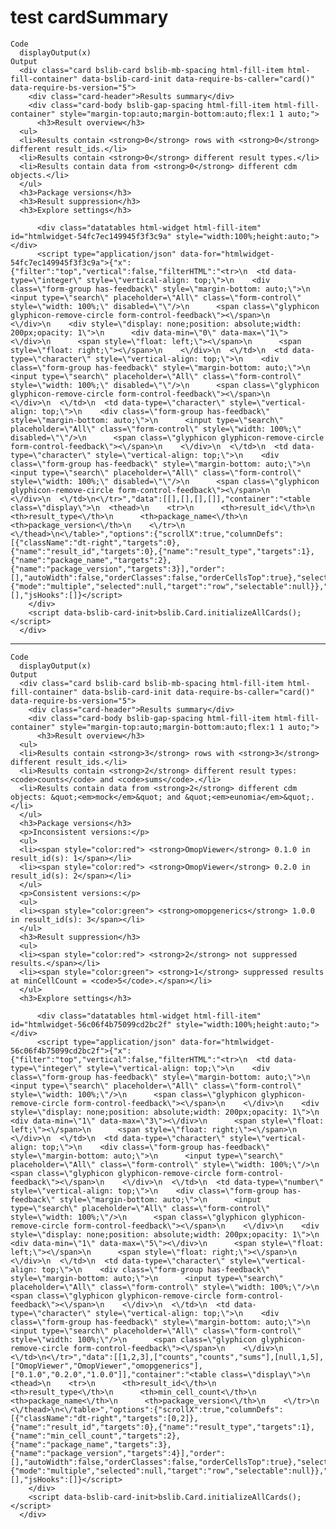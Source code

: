 # test cardSummary

    Code
      displayOutput(x)
    Output
      <div class="card bslib-card bslib-mb-spacing html-fill-item html-fill-container" data-bslib-card-init data-require-bs-caller="card()" data-require-bs-version="5">
        <div class="card-header">Results summary</div>
        <div class="card-body bslib-gap-spacing html-fill-item html-fill-container" style="margin-top:auto;margin-bottom:auto;flex:1 1 auto;">
          <h3>Result overview</h3>
      <ul>
      <li>Results contain <strong>0</strong> rows with <strong>0</strong> different result_ids.</li>
      <li>Results contain <strong>0</strong> different result types.</li>
      <li>Results contain data from <strong>0</strong> different cdm objects.</li>
      </ul>
      <h3>Package versions</h3>
      <h3>Result suppression</h3>
      <h3>Explore settings</h3>
      
          <div class="datatables html-widget html-fill-item" id="htmlwidget-54fc7ec149945f3f3c9a" style="width:100%;height:auto;"></div>
          <script type="application/json" data-for="htmlwidget-54fc7ec149945f3f3c9a">{"x":{"filter":"top","vertical":false,"filterHTML":"<tr>\n  <td data-type=\"integer\" style=\"vertical-align: top;\">\n    <div class=\"form-group has-feedback\" style=\"margin-bottom: auto;\">\n      <input type=\"search\" placeholder=\"All\" class=\"form-control\" style=\"width: 100%;\" disabled=\"\"/>\n      <span class=\"glyphicon glyphicon-remove-circle form-control-feedback\"><\/span>\n    <\/div>\n    <div style=\"display: none;position: absolute;width: 200px;opacity: 1\">\n      <div data-min=\"0\" data-max=\"1\"><\/div>\n      <span style=\"float: left;\"><\/span>\n      <span style=\"float: right;\"><\/span>\n    <\/div>\n  <\/td>\n  <td data-type=\"character\" style=\"vertical-align: top;\">\n    <div class=\"form-group has-feedback\" style=\"margin-bottom: auto;\">\n      <input type=\"search\" placeholder=\"All\" class=\"form-control\" style=\"width: 100%;\" disabled=\"\"/>\n      <span class=\"glyphicon glyphicon-remove-circle form-control-feedback\"><\/span>\n    <\/div>\n  <\/td>\n  <td data-type=\"character\" style=\"vertical-align: top;\">\n    <div class=\"form-group has-feedback\" style=\"margin-bottom: auto;\">\n      <input type=\"search\" placeholder=\"All\" class=\"form-control\" style=\"width: 100%;\" disabled=\"\"/>\n      <span class=\"glyphicon glyphicon-remove-circle form-control-feedback\"><\/span>\n    <\/div>\n  <\/td>\n  <td data-type=\"character\" style=\"vertical-align: top;\">\n    <div class=\"form-group has-feedback\" style=\"margin-bottom: auto;\">\n      <input type=\"search\" placeholder=\"All\" class=\"form-control\" style=\"width: 100%;\" disabled=\"\"/>\n      <span class=\"glyphicon glyphicon-remove-circle form-control-feedback\"><\/span>\n    <\/div>\n  <\/td>\n<\/tr>","data":[[],[],[],[]],"container":"<table class=\"display\">\n  <thead>\n    <tr>\n      <th>result_id<\/th>\n      <th>result_type<\/th>\n      <th>package_name<\/th>\n      <th>package_version<\/th>\n    <\/tr>\n  <\/thead>\n<\/table>","options":{"scrollX":true,"columnDefs":[{"className":"dt-right","targets":0},{"name":"result_id","targets":0},{"name":"result_type","targets":1},{"name":"package_name","targets":2},{"name":"package_version","targets":3}],"order":[],"autoWidth":false,"orderClasses":false,"orderCellsTop":true},"selection":{"mode":"multiple","selected":null,"target":"row","selectable":null}},"evals":[],"jsHooks":[]}</script>
        </div>
        <script data-bslib-card-init>bslib.Card.initializeAllCards();</script>
      </div>

---

    Code
      displayOutput(x)
    Output
      <div class="card bslib-card bslib-mb-spacing html-fill-item html-fill-container" data-bslib-card-init data-require-bs-caller="card()" data-require-bs-version="5">
        <div class="card-header">Results summary</div>
        <div class="card-body bslib-gap-spacing html-fill-item html-fill-container" style="margin-top:auto;margin-bottom:auto;flex:1 1 auto;">
          <h3>Result overview</h3>
      <ul>
      <li>Results contain <strong>3</strong> rows with <strong>3</strong> different result_ids.</li>
      <li>Results contain <strong>2</strong> different result types: <code>counts</code> and <code>sums</code>.</li>
      <li>Results contain data from <strong>2</strong> different cdm objects: &quot;<em>mock</em>&quot; and &quot;<em>eunomia</em>&quot;.</li>
      </ul>
      <h3>Package versions</h3>
      <p>Inconsistent versions:</p>
      <ul>
      <li><span style="color:red"> <strong>OmopViewer</strong> 0.1.0 in result_id(s): 1</span></li>
      <li><span style="color:red"> <strong>OmopViewer</strong> 0.2.0 in result_id(s): 2</span></li>
      </ul>
      <p>Consistent versions:</p>
      <ul>
      <li><span style="color:green"> <strong>omopgenerics</strong> 1.0.0 in result_id(s): 3</span></li>
      </ul>
      <h3>Result suppression</h3>
      <ul>
      <li><span style="color:red"> <strong>2</strong> not suppressed results.</span></li>
      <li><span style="color:green"> <strong>1</strong> suppressed results at minCellCount = <code>5</code>.</span></li>
      </ul>
      <h3>Explore settings</h3>
      
          <div class="datatables html-widget html-fill-item" id="htmlwidget-56c06f4b75099cd2bc2f" style="width:100%;height:auto;"></div>
          <script type="application/json" data-for="htmlwidget-56c06f4b75099cd2bc2f">{"x":{"filter":"top","vertical":false,"filterHTML":"<tr>\n  <td data-type=\"integer\" style=\"vertical-align: top;\">\n    <div class=\"form-group has-feedback\" style=\"margin-bottom: auto;\">\n      <input type=\"search\" placeholder=\"All\" class=\"form-control\" style=\"width: 100%;\"/>\n      <span class=\"glyphicon glyphicon-remove-circle form-control-feedback\"><\/span>\n    <\/div>\n    <div style=\"display: none;position: absolute;width: 200px;opacity: 1\">\n      <div data-min=\"1\" data-max=\"3\"><\/div>\n      <span style=\"float: left;\"><\/span>\n      <span style=\"float: right;\"><\/span>\n    <\/div>\n  <\/td>\n  <td data-type=\"character\" style=\"vertical-align: top;\">\n    <div class=\"form-group has-feedback\" style=\"margin-bottom: auto;\">\n      <input type=\"search\" placeholder=\"All\" class=\"form-control\" style=\"width: 100%;\"/>\n      <span class=\"glyphicon glyphicon-remove-circle form-control-feedback\"><\/span>\n    <\/div>\n  <\/td>\n  <td data-type=\"number\" style=\"vertical-align: top;\">\n    <div class=\"form-group has-feedback\" style=\"margin-bottom: auto;\">\n      <input type=\"search\" placeholder=\"All\" class=\"form-control\" style=\"width: 100%;\"/>\n      <span class=\"glyphicon glyphicon-remove-circle form-control-feedback\"><\/span>\n    <\/div>\n    <div style=\"display: none;position: absolute;width: 200px;opacity: 1\">\n      <div data-min=\"1\" data-max=\"5\"><\/div>\n      <span style=\"float: left;\"><\/span>\n      <span style=\"float: right;\"><\/span>\n    <\/div>\n  <\/td>\n  <td data-type=\"character\" style=\"vertical-align: top;\">\n    <div class=\"form-group has-feedback\" style=\"margin-bottom: auto;\">\n      <input type=\"search\" placeholder=\"All\" class=\"form-control\" style=\"width: 100%;\"/>\n      <span class=\"glyphicon glyphicon-remove-circle form-control-feedback\"><\/span>\n    <\/div>\n  <\/td>\n  <td data-type=\"character\" style=\"vertical-align: top;\">\n    <div class=\"form-group has-feedback\" style=\"margin-bottom: auto;\">\n      <input type=\"search\" placeholder=\"All\" class=\"form-control\" style=\"width: 100%;\"/>\n      <span class=\"glyphicon glyphicon-remove-circle form-control-feedback\"><\/span>\n    <\/div>\n  <\/td>\n<\/tr>","data":[[1,2,3],["counts","counts","sums"],[null,1,5],["OmopViewer","OmopViewer","omopgenerics"],["0.1.0","0.2.0","1.0.0"]],"container":"<table class=\"display\">\n  <thead>\n    <tr>\n      <th>result_id<\/th>\n      <th>result_type<\/th>\n      <th>min_cell_count<\/th>\n      <th>package_name<\/th>\n      <th>package_version<\/th>\n    <\/tr>\n  <\/thead>\n<\/table>","options":{"scrollX":true,"columnDefs":[{"className":"dt-right","targets":[0,2]},{"name":"result_id","targets":0},{"name":"result_type","targets":1},{"name":"min_cell_count","targets":2},{"name":"package_name","targets":3},{"name":"package_version","targets":4}],"order":[],"autoWidth":false,"orderClasses":false,"orderCellsTop":true},"selection":{"mode":"multiple","selected":null,"target":"row","selectable":null}},"evals":[],"jsHooks":[]}</script>
        </div>
        <script data-bslib-card-init>bslib.Card.initializeAllCards();</script>
      </div>

